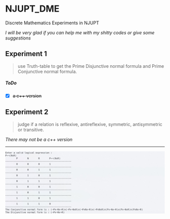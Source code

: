 # NJUPT_DME
Discrete Mathematics Experiments in NJUPT

*I will be very glad if you can help me with my shitty codes or give some suggestions*

## Experiment 1

> use Truth-table to get the Prime Disjunctive normal formula and Prime Conjunctive normal formula.

##### ToDo
- [x] ~~a c++ version~~

## Experiment 2

> judge if a relation is reflexive, antireflexive, symmetric, antisymmetric or transitive.

*There may not be a c++ version*

-----

![cppversion](https://github.com/rubbish-and-world/NJUPT_DME/blob/master/cppversion.jpg)
